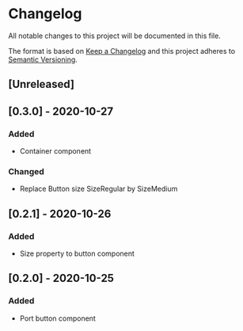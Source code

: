 # Changelog

All notable changes to this project will be documented in this file.

The format is based on [Keep a Changelog](http://keepachangelog.com/en/1.0.0/)
and this project adheres to [Semantic Versioning](http://semver.org/spec/v2.0.0.html).

## [Unreleased]

## [0.3.0] - 2020-10-27
### Added
- Container component
### Changed
- Replace Button size SizeRegular by SizeMedium

## [0.2.1] - 2020-10-26
### Added
- Size property to button component

## [0.2.0] - 2020-10-25
### Added
- Port button component